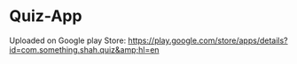 # Quiz-App
Uploaded on Google play Store:  https://play.google.com/store/apps/details?id=com.something.shah.quiz&amp;hl=en
